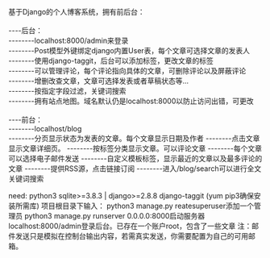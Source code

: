 基于Django的个人博客系统，拥有前后台：<br>
<br>
----后台：<br>
--------localhost:8000/admin来登录<br>
--------Post模型外键绑定django内置User表，每个文章可选择文章的发表人<br>
--------使用django-taggit，后台可以添加标签，更改文章的标签<br>
--------可以管理评论，每个评论指向具体的文章，可删除评论以及屏蔽评论<br>
--------增删改查文章，文章可选择发表或者草稿状态等...<br>
--------按指定字段过滤，关键词搜索<br>
--------拥有站点地图。域名默认仍是localhost:8000以防止访问出错，可更改<br>
<br>
----前台：<br>
--------localhost/blog<br>
--------分页显示状态为发表的文章。每个文章显示日期及作者
--------点击文章显示文章详细页。
--------按标签分类显示文章。可以评论文章
--------每个文章可以选择电子邮件发送
--------自定义模板标签，显示最近的文章以及最多评论的文章
--------提供RSS源，点击链接订阅
--------进入/blog/search可以进行全文关键词搜索

need: python3 sqlite>=3.8.3 | django>=2.8.8 django-taggit
(yum pip3确保安装所需库)
项目根目录下输入：
python3 manage.py reatesuperuser添加一个管理员
python3 manage.py runserver 0.0.0.0:8000启动服务器
localhost:8000/admin登录后台。已存在一个账户root，包含了一些文章
注：邮件发送只是模拟在控制台输出内容，若需真实发送，你需要配置为自己的可用邮箱。
